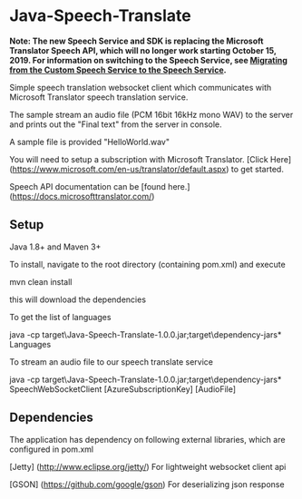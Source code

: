 # Java-Speech-Translate

**Note: The new Speech Service and SDK is replacing the Microsoft Translator Speech API, which will no longer work starting October 15, 2019. For information on switching to the Speech Service, see [Migrating from the Custom Speech Service to the Speech Service](https://review.docs.microsoft.com/en-us/azure/cognitive-services/speech-service/how-to-migrate-from-custom-speech-service).**

Simple speech translation websocket client which communicates with Microsoft Translator speech translation service.

The sample stream an audio file (PCM 16bit 16kHz mono WAV) to the server and prints out the "Final text" from the server in console.

A sample file is provided "HelloWorld.wav"

You will need to setup a subscription with Microsoft Translator. [Click Here] (https://www.microsoft.com/en-us/translator/default.aspx) to get started.

Speech API documentation can be [found here.] (https://docs.microsofttranslator.com/)


## Setup
Java 1.8+ and Maven 3+

To install, navigate to the root directory (containing pom.xml) and execute

mvn clean install

this will download the dependencies

To get the list of languages

java -cp target\Java-Speech-Translate-1.0.0.jar;target\dependency-jars\* Languages

To stream an audio file to our speech translate service

java -cp target\Java-Speech-Translate-1.0.0.jar;target\dependency-jars\* SpeechWebSocketClient [AzureSubscriptionKey] [AudioFile]


## Dependencies
The application has dependency on following external libraries, which are configured in pom.xml

[Jetty] (http://www.eclipse.org/jetty/) For lightweight websocket client api

[GSON] (https://github.com/google/gson) For deserializing json response
